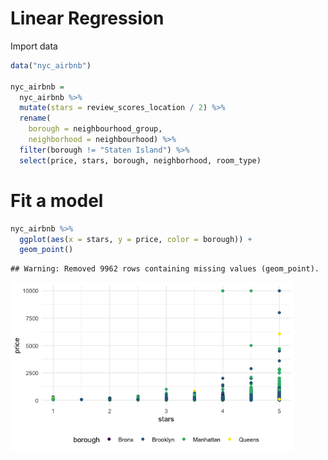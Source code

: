 Linear Regression
================

Import data

``` r
data("nyc_airbnb")

nyc_airbnb = 
  nyc_airbnb %>% 
  mutate(stars = review_scores_location / 2) %>% 
  rename(
    borough = neighbourhood_group,
    neighborhood = neighbourhood) %>% 
  filter(borough != "Staten Island") %>% 
  select(price, stars, borough, neighborhood, room_type)
```

# Fit a model

``` r
nyc_airbnb %>% 
  ggplot(aes(x = stars, y = price, color = borough)) +
  geom_point()
```

    ## Warning: Removed 9962 rows containing missing values (geom_point).

<img src="Linear_Regression_files/figure-gfm/unnamed-chunk-2-1.png" width="90%" />
